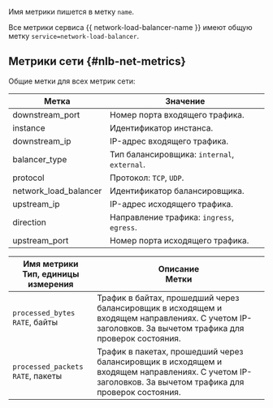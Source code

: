 Имя метрики пишется в метку `name`.

Все метрики сервиса {{ network-load-balancer-name }} имеют общую метку `service=network-load-balancer`.

## Метрики сети {#nlb-net-metrics}

Общие метки для всех метрик сети:

Метка | Значение
--- | ---
downstream_port | Номер порта входящего трафика.
instance | Идентификатор инстанса.
downstream_ip | IP-адрес входящего трафика.
balancer_type | Тип балансировщика: `internal`, `external`.
protocol | Протокол: `TCP`, `UDP`.
network_load_balancer | Идентификатор балансировщика.
upstream_ip | IP-адрес исходящего трафика.
direction | Направление трафика: `ingress`, `egress`.
upstream_port | Номер порта исходящего трафика.

Имя метрики<br>Тип, единицы измерения | Описание<br>Метки
--- | ---
`processed_bytes`<br>`RATE`, байты | Трафик в байтах, прошедший через балансировщик в исходящем и входящем направлениях. С учетом IP-заголовков. За вычетом трафика для проверок состояния.
`processed_packets`<br>`RATE`, пакеты | Трафик в пакетах, прошедший через балансировщик в исходящем и входящем направлениях. С учетом IP-заголовков. За вычетом трафика для проверок состояния.